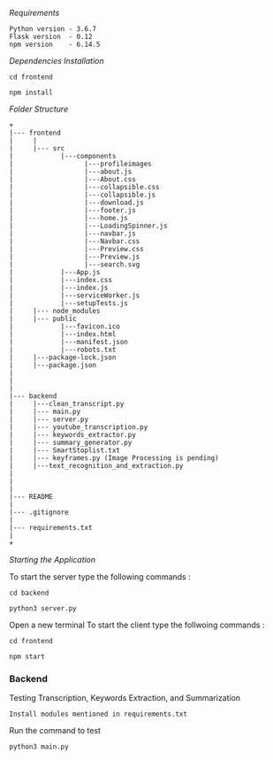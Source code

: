 *Requirements*
```
Python version - 3.6.7
Flask version  - 0.12
npm version    - 6.14.5
```

*Dependencies Installation*
```
cd frontend
```
```
npm install
```

*Folder Structure*
```
+
|--- frontend
|     |
|     |--- src
|            |---components
|                  |---profileimages
|                  |---about.js
|                  |---About.css
|                  |---collapsible.css
|                  |---collapsible.js
|                  |---download.js
|                  |---footer.js
|                  |---home.js
|                  |---LoadingSpinner.js
|                  |---navbar.js
|                  |---Navbar.css
|                  |---Preview.css
|                  |---Preview.js
|                  |---search.svg
|            |---App.js
|            |---index.css
|            |---index.js
|            |---serviceWorker.js
|            |---setupTests.js
|     |--- node_modules
|     |--- public
|            |---favicon.ico
|            |---index.html
|            |---manifest.json
|            |---robots.txt
|     |---package-lock.json
|     |---package.json
|
|
|
|--- backend
|     |---clean_transcript.py
|     |--- main.py
|     |--- server.py
|     |--- youtube_transcription.py
|     |--- keywords_extractor.py
|     |--- summary_generator.py
|     |--- SmartStoplist.txt
|     |--- keyframes.py (Image Processing is pending)
|     |---text_recognition_and_extraction.py
|     
|
|
|--- README
|
|--- .gitignore
|
|--- requirements.txt
|
+

```


*Starting the Application*

To start the server type the following  commands :
```
cd backend
```
```
python3 server.py
```
Open a new terminal
To start the client type the follwoing commands :
```
cd frontend
```

```
npm start
```
### **Backend**
Testing Transcription, Keywords Extraction, and Summarization

```
Install modules mentioned in requirements.txt
```

Run the command to test

```
python3 main.py
```
